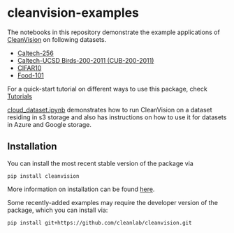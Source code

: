 # cleanvision-examples

The notebooks in this repository demonstrate the example applications
of [CleanVision](https://github.com/cleanlab/cleanvision/) on following datasets.

- [Caltech-256](caltech256.ipynb)
- [Caltech-UCSD Birds-200-2011 (CUB-200-2011)](cub200.ipynb)
- [CIFAR10](cifar10.ipynb)
- [Food-101](food101.ipynb)

For a quick-start tutorial on different ways to use this package,
check [Tutorials](https://cleanvision.readthedocs.io/en/latest/tutorials/tutorial.html#)

[cloud_dataset.ipynb](cloud_dataset.ipynb) demonstrates how to run CleanVision on a dataset residing in s3 storage and also has instructions on how to use it for datasets in Azure and Google storage.

## Installation

You can install the most recent stable version of the package via

```shell
pip install cleanvision
```

More information on installation can be found [here](https://cleanvision.readthedocs.io/en/latest/#installation).

Some recently-added examples may require the developer version of the package, which you can install via:

```shell
pip install git+https://github.com/cleanlab/cleanvision.git
```



